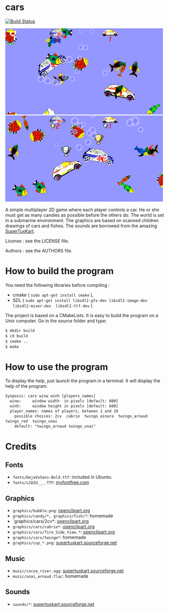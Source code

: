 # cars

[![Build Status](https://travis-ci.org/arnaud-ramey/cars.svg)](https://travis-ci.org/arnaud-ramey/cars)

![First capture](doc/game_xs.png)
![Second capture](doc/win_xs.png)

A simple multiplayer 2D game where each player controls a car.
He or she must get as many candies as possible before the others do.
The world is set in a submarine environment.
The graphics are based on scanned children drawings of cars and fishes.
The sounds are borrowed from the amazing [SuperTuxKart](http://supertuxkart.sourceforge.net/).

License :                  see the LICENSE file.

Authors :                  see the AUTHORS file.

How to build the program
========================

You need the following libraries before compiling :

  * cmake  ( ```sudo apt-get install cmake``` ),
  * SDL ( ```sudo apt-get install libsdl2-gfx-dev libsdl2-image-dev  libsdl2-mixer-dev  libsdl2-ttf-dev``` )

The project is based on a CMakeLists.
It is easy to build the program on a Unix computer.
Go in the source folder and type:
```bash
$ mkdir build
$ cd build
$ cmake ..
$ make
```

How to use the program
=======================
To display the help, just launch the program in a terminal.
It will display the help of the program.

```
Synposis: cars winw winh [players_names]
  winw:     window width  in pixels [default: 800]
  winh:     window height in pixels [default: 600]
  player_names: names of players, between 1 and 10
    possible choices: 2cv  cabrio  twingo_ainara  twingo_arnaud  twingo_red  twingo_unai
    default: "twingo_arnaud twingo_unai"
```


Credits
=======

Fonts
----

  - `fonts/DejaVuSans-Bold.ttf`:
    included in Ubuntu.
  - `fonts/LCD2U___.TTF`:
    [myfontfree.com](http://www.myfontfree.com/lcd2-myfontfreecom55f70418.htm)

Graphics
--------

  - `graphics/bubble.png`:
    [openclipart.org](https://openclipart.org/detail/195743/bubble)
  - `graphics/candy/*, graphics/fish/*`:
    homemade
  - `graphics/cars/2cv*:
    [openclipart.org](https://openclipart.org/detail/202003/2cv)
  - `graphics/cars/cabrio*`:
    [openclipart.org](https://openclipart.org/detail/170838/black-cabrio-side-view)
  - `graphics/cars/Tire_Side_View.*`:
    [openclipart.org](https://openclipart.org/detail/171197/simple-car-wheeltire-side-view)
  - `graphics/cars/twingo*`:
    homemade
  - `graphics/cup_*.png`:
    [supertuxkart.sourceforge.net](http://supertuxkart.sourceforge.net/)

Music
-----

  - `music/cocoa_river.ogg`:
    [supertuxkart.sourceforge.net](http://supertuxkart.sourceforge.net/)
  - `music/unai_arnaud.flac`:
    homemade

Sounds
------

  - `sounds/*`:
    [supertuxkart.sourceforge.net](http://supertuxkart.sourceforge.net/)
